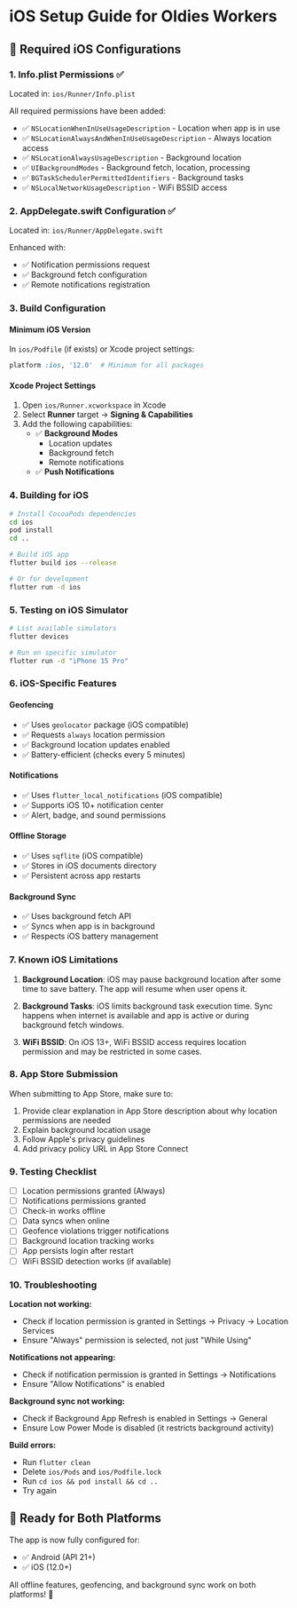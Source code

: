 # iOS Setup Guide for Oldies Workers

## 📱 Required iOS Configurations

### 1. **Info.plist Permissions** ✅
Located in: `ios/Runner/Info.plist`

All required permissions have been added:
- ✅ `NSLocationWhenInUseUsageDescription` - Location when app is in use
- ✅ `NSLocationAlwaysAndWhenInUseUsageDescription` - Always location access
- ✅ `NSLocationAlwaysUsageDescription` - Background location
- ✅ `UIBackgroundModes` - Background fetch, location, processing
- ✅ `BGTaskSchedulerPermittedIdentifiers` - Background tasks
- ✅ `NSLocalNetworkUsageDescription` - WiFi BSSID access

### 2. **AppDelegate.swift Configuration** ✅
Located in: `ios/Runner/AppDelegate.swift`

Enhanced with:
- ✅ Notification permissions request
- ✅ Background fetch configuration
- ✅ Remote notifications registration

### 3. **Build Configuration**

#### Minimum iOS Version
In `ios/Podfile` (if exists) or Xcode project settings:
```ruby
platform :ios, '12.0'  # Minimum for all packages
```

#### Xcode Project Settings
1. Open `ios/Runner.xcworkspace` in Xcode
2. Select **Runner** target → **Signing & Capabilities**
3. Add the following capabilities:
   - ✅ **Background Modes**
     - Location updates
     - Background fetch
     - Remote notifications
   - ✅ **Push Notifications**

### 4. **Building for iOS**

```bash
# Install CocoaPods dependencies
cd ios
pod install
cd ..

# Build iOS app
flutter build ios --release

# Or for development
flutter run -d ios
```

### 5. **Testing on iOS Simulator**

```bash
# List available simulators
flutter devices

# Run on specific simulator
flutter run -d "iPhone 15 Pro"
```

### 6. **iOS-Specific Features**

#### Geofencing
- ✅ Uses `geolocator` package (iOS compatible)
- ✅ Requests `always` location permission
- ✅ Background location updates enabled
- ✅ Battery-efficient (checks every 5 minutes)

#### Notifications
- ✅ Uses `flutter_local_notifications` (iOS compatible)
- ✅ Supports iOS 10+ notification center
- ✅ Alert, badge, and sound permissions

#### Offline Storage
- ✅ Uses `sqflite` (iOS compatible)
- ✅ Stores in iOS documents directory
- ✅ Persistent across app restarts

#### Background Sync
- ✅ Uses background fetch API
- ✅ Syncs when app is in background
- ✅ Respects iOS battery management

### 7. **Known iOS Limitations**

1. **Background Location**: iOS may pause background location after some time to save battery. The app will resume when user opens it.

2. **Background Tasks**: iOS limits background task execution time. Sync happens when internet is available and app is active or during background fetch windows.

3. **WiFi BSSID**: On iOS 13+, WiFi BSSID access requires location permission and may be restricted in some cases.

### 8. **App Store Submission**

When submitting to App Store, make sure to:
1. Provide clear explanation in App Store description about why location permissions are needed
2. Explain background location usage
3. Follow Apple's privacy guidelines
4. Add privacy policy URL in App Store Connect

### 9. **Testing Checklist**

- [ ] Location permissions granted (Always)
- [ ] Notifications permissions granted
- [ ] Check-in works offline
- [ ] Data syncs when online
- [ ] Geofence violations trigger notifications
- [ ] Background location tracking works
- [ ] App persists login after restart
- [ ] WiFi BSSID detection works (if available)

### 10. **Troubleshooting**

**Location not working:**
- Check if location permission is granted in Settings → Privacy → Location Services
- Ensure "Always" permission is selected, not just "While Using"

**Notifications not appearing:**
- Check if notification permission is granted in Settings → Notifications
- Ensure "Allow Notifications" is enabled

**Background sync not working:**
- Check if Background App Refresh is enabled in Settings → General
- Ensure Low Power Mode is disabled (it restricts background activity)

**Build errors:**
- Run `flutter clean`
- Delete `ios/Pods` and `ios/Podfile.lock`
- Run `cd ios && pod install && cd ..`
- Try again

## 🎯 Ready for Both Platforms

The app is now fully configured for:
- ✅ Android (API 21+)
- ✅ iOS (12.0+)

All offline features, geofencing, and background sync work on both platforms! 🚀
